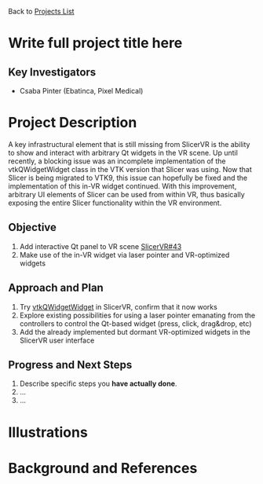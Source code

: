 Back to [Projects List](../../README.md#ProjectsList)

# Write full project title here

## Key Investigators

- Csaba Pinter (Ebatinca, Pixel Medical)

# Project Description

<!-- Add a short paragraph describing the project. -->

A key infrastructural element that is still missing from SlicerVR is the ability to show and interact with arbitrary Qt widgets in the VR scene. Up until recently, a blocking issue was an incomplete implementation of the vtkQWidgetWidget class in the VTK version that Slicer was using. Now that Slicer is being migrated to VTK9, this issue can hopefully be fixed and the implementation of this in-VR widget continued. With this improvement, arbitrary UI elements of Slicer can be used from within VR, thus basically exposing the entire Slicer functionality within the VR environment.

## Objective

<!-- Describe here WHAT you would like to achieve (what you will have as end result). -->

1. Add interactive Qt panel to VR scene [SlicerVR#43](https://github.com/KitwareMedical/SlicerVirtualReality/issues/43)
2. Make use of the in-VR widget via laser pointer and VR-optimized widgets

## Approach and Plan

<!-- Describe here HOW you would like to achieve the objectives stated above. -->

1. Try [vtkQWidgetWidget](https://vtk.org/doc/nightly/html/classvtkQWidgetWidget.html) in SlicerVR, confirm that it now works
1. Explore existing possibilities for using a laser pointer emanating from the controllers to control the Qt-based widget (press, click, drag&drop, etc)
1. Add the already implemented but dormant VR-optimized widgets in the SlicerVR user interface

## Progress and Next Steps

<!-- Update this section as you make progress, describing of what you have ACTUALLY DONE. If there are specific steps that you could not complete then you can describe them here, too. -->

1. Describe specific steps you **have actually done**.
1. ...
1. ...

# Illustrations

<!-- Add pictures and links to videos that demonstrate what has been accomplished.
![Description of picture](Example2.jpg)
![Some more images](Example2.jpg)
-->

# Background and References

<!-- If you developed any software, include link to the source code repository. If possible, also add links to sample data, and to any relevant publications. -->
